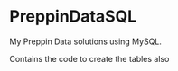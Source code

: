 # PreppinDataSQL

My Preppin Data solutions using MySQL.

Contains the code to create the tables also
